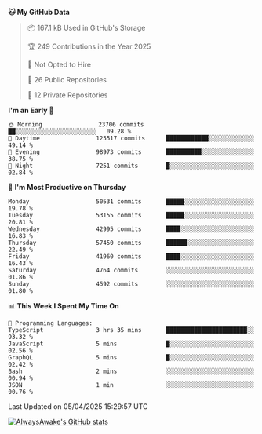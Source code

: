 <!--START_SECTION:waka-->
**🐱 My GitHub Data** 

> 📦 167.1 kB Used in GitHub's Storage 
 > 
> 🏆 249 Contributions in the Year 2025
 > 
> 🚫 Not Opted to Hire
 > 
> 📜 26 Public Repositories 
 > 
> 🔑 12 Private Repositories 
 > 
**I'm an Early 🐤** 

```text
🌞 Morning                23706 commits       ██░░░░░░░░░░░░░░░░░░░░░░░   09.28 % 
🌆 Daytime                125517 commits      ████████████░░░░░░░░░░░░░   49.14 % 
🌃 Evening                98973 commits       ██████████░░░░░░░░░░░░░░░   38.75 % 
🌙 Night                  7251 commits        █░░░░░░░░░░░░░░░░░░░░░░░░   02.84 % 
```
📅 **I'm Most Productive on Thursday** 

```text
Monday                   50531 commits       █████░░░░░░░░░░░░░░░░░░░░   19.78 % 
Tuesday                  53155 commits       █████░░░░░░░░░░░░░░░░░░░░   20.81 % 
Wednesday                42995 commits       ████░░░░░░░░░░░░░░░░░░░░░   16.83 % 
Thursday                 57450 commits       ██████░░░░░░░░░░░░░░░░░░░   22.49 % 
Friday                   41960 commits       ████░░░░░░░░░░░░░░░░░░░░░   16.43 % 
Saturday                 4764 commits        ░░░░░░░░░░░░░░░░░░░░░░░░░   01.86 % 
Sunday                   4592 commits        ░░░░░░░░░░░░░░░░░░░░░░░░░   01.80 % 
```


📊 **This Week I Spent My Time On** 

```text
💬 Programming Languages: 
TypeScript               3 hrs 35 mins       ███████████████████████░░   93.32 % 
JavaScript               5 mins              █░░░░░░░░░░░░░░░░░░░░░░░░   02.56 % 
GraphQL                  5 mins              █░░░░░░░░░░░░░░░░░░░░░░░░   02.42 % 
Bash                     2 mins              ░░░░░░░░░░░░░░░░░░░░░░░░░   00.94 % 
JSON                     1 min               ░░░░░░░░░░░░░░░░░░░░░░░░░   00.76 % 
```


 Last Updated on 05/04/2025 15:29:57 UTC
<!--END_SECTION:waka-->

[![AlwaysAwake's GitHub stats](https://github-readme-stats.vercel.app/api?username=AlwaysAwake&show_icons=true&theme=github_dark&count_private=true)](https://github.com/AlwaysAwake/AlwaysAwake)
